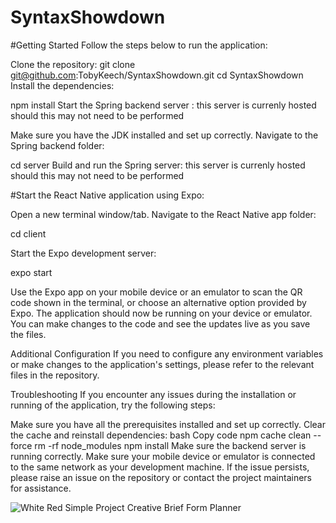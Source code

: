# SyntaxShowdown

#Getting Started
Follow the steps below to run the application:

Clone the repository:
git clone git@github.com:TobyKeech/SyntaxShowdown.git
cd SyntaxShowdown
Install the dependencies:

npm install
Start the Spring backend server : this server is currenly hosted should this may not need to be performed

Make sure you have the JDK installed and set up correctly.
Navigate to the Spring backend folder:

cd server
Build and run the Spring server: this server is currenly hosted should this may not need to be performed

#Start the React Native application using Expo:

Open a new terminal window/tab.
Navigate to the React Native app folder:

cd client

Start the Expo development server:

expo start

Use the Expo app on your mobile device or an emulator to scan the QR code shown in the terminal, or choose an alternative option provided by Expo.
The application should now be running on your device or emulator. You can make changes to the code and see the updates live as you save the files.

Additional Configuration
If you need to configure any environment variables or make changes to the application's settings, please refer to the relevant files in the repository.

Troubleshooting
If you encounter any issues during the installation or running of the application, try the following steps:

Make sure you have all the prerequisites installed and set up correctly.
Clear the cache and reinstall dependencies:
bash
Copy code
npm cache clean --force
rm -rf node_modules
npm install
Make sure the backend server is running correctly.
Make sure your mobile device or emulator is connected to the same network as your development machine.
If the issue persists, please raise an issue on the repository or contact the project maintainers for assistance.

![White Red Simple Project Creative Brief Form Planner](https://github.com/TobyKeech/SyntaxShowdown/assets/124391586/11ed452a-8dc7-4872-8264-c388ee5cbe29)
